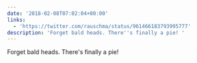 ```yaml
---
date: '2018-02-08T07:02:04+00:00'
links:
  - 'https://twitter.com/rauschma/status/961466183793995777'
description: 'Forget bald heads. There''s finally a pie! '
---
```

Forget bald heads. There's finally a pie! 
